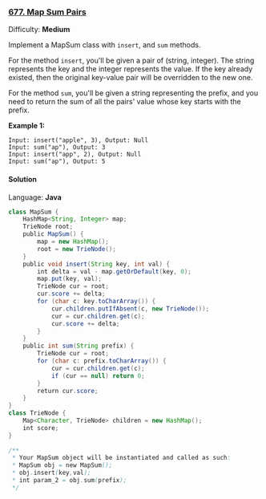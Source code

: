 ### [677\. Map Sum Pairs](https://leetcode.com/problems/map-sum-pairs/)

Difficulty: **Medium**


Implement a MapSum class with `insert`, and `sum` methods.

For the method `insert`, you'll be given a pair of (string, integer). The string represents the key and the integer represents the value. If the key already existed, then the original key-value pair will be overridden to the new one.

For the method `sum`, you'll be given a string representing the prefix, and you need to return the sum of all the pairs' value whose key starts with the prefix.

**Example 1:**  

```
Input: insert("apple", 3), Output: Null
Input: sum("ap"), Output: 3
Input: insert("app", 2), Output: Null
Input: sum("ap"), Output: 5
```


#### Solution

Language: **Java**

```java
class MapSum {
    HashMap<String, Integer> map;
    TrieNode root;
    public MapSum() {
        map = new HashMap();
        root = new TrieNode();
    }
    public void insert(String key, int val) {
        int delta = val - map.getOrDefault(key, 0);
        map.put(key, val);
        TrieNode cur = root;
        cur.score += delta;
        for (char c: key.toCharArray()) {
            cur.children.putIfAbsent(c, new TrieNode());
            cur = cur.children.get(c);
            cur.score += delta;
        }
    }
    public int sum(String prefix) {
        TrieNode cur = root;
        for (char c: prefix.toCharArray()) {
            cur = cur.children.get(c);
            if (cur == null) return 0;
        }
        return cur.score;
    }
}
class TrieNode {
    Map<Character, TrieNode> children = new HashMap();
    int score;
}
​
/**
 * Your MapSum object will be instantiated and called as such:
 * MapSum obj = new MapSum();
 * obj.insert(key,val);
 * int param_2 = obj.sum(prefix);
 */
```